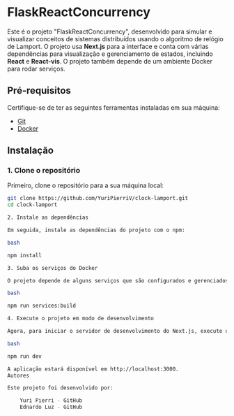# FlaskReactConcurrency

Este é o projeto "FlaskReactConcurrency", desenvolvido para simular e visualizar conceitos de sistemas distribuídos usando o algoritmo de relógio de Lamport. O projeto usa **Next.js** para a interface e conta com várias dependências para visualização e gerenciamento de estados, incluindo **React** e **React-vis**. O projeto também depende de um ambiente Docker para rodar serviços.

## Pré-requisitos

Certifique-se de ter as seguintes ferramentas instaladas em sua máquina:

- [Git](https://git-scm.com/)
- [Docker](https://www.docker.com/)

## Instalação

### 1. Clone o repositório

Primeiro, clone o repositório para a sua máquina local:

```bash
git clone https://github.com/YuriPierriV/clock-lamport.git
cd clock-lamport

2. Instale as dependências

Em seguida, instale as dependências do projeto com o npm:

bash

npm install

3. Suba os serviços do Docker

O projeto depende de alguns serviços que são configurados e gerenciados via Docker. Para iniciar os serviços, execute:

bash

npm run services:build

4. Execute o projeto em modo de desenvolvimento

Agora, para iniciar o servidor de desenvolvimento do Next.js, execute o comando:

bash

npm run dev

A aplicação estará disponível em http://localhost:3000.
Autores

Este projeto foi desenvolvido por:

    Yuri Pierri - GitHub
    Ednardo Luz - GitHub
